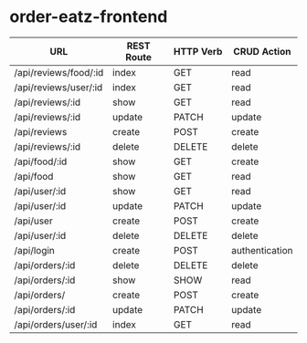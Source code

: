 # order-eatz-frontend
|       **URL**           | **REST Route** | **HTTP Verb** | **CRUD Action** |   
| ----------------------- | -------------- | ------------- | --------------- | 
| /api/reviews/food/:id   | index          | GET           | read            | 
| /api/reviews/user/:id   | index          | GET           | read            | 
| /api/reviews/:id        | show           | GET           | read            | 
| /api/reviews/:id        | update         | PATCH         | update          | 
| /api/reviews            | create         | POST          | create          |   
| /api/reviews/:id        | delete         | DELETE        | delete          | 
| /api/food/:id           | show           | GET           | create          |          
| /api/food               | show           | GET           | read            |                    
| /api/user/:id           | show           | GET           | read            |                   
| /api/user/:id           | update         | PATCH         | update          |         
| /api/user               | create         | POST          | create          |        
| /api/user/:id           | delete         | DELETE        | delete          |          
| /api/login              | create         | POST          | authentication  |                    
| /api/orders/:id         | delete         | DELETE        | delete          |                   
| /api/orders/:id         | show           | SHOW          | read            |         
| /api/orders/            | create         | POST          | create          |   
| /api/orders/:id         | update         | PATCH          | update          |                   
| /api/orders/user/:id    | index          | GET           | read            | 
